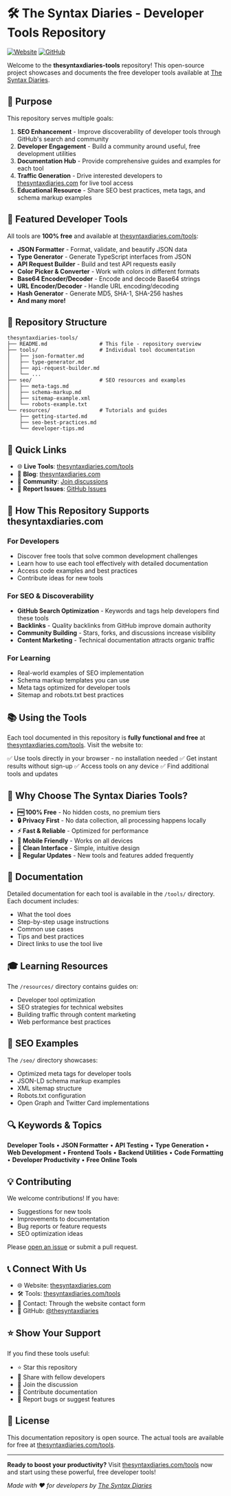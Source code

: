 # 🛠️ The Syntax Diaries - Developer Tools Repository

[![Website](https://img.shields.io/badge/Website-thesyntaxdiaries.com-blue)](https://thesyntaxdiaries.com/tools)
[![GitHub](https://img.shields.io/badge/GitHub-thesyntaxdiaries-181717?logo=github)](https://github.com/thesyntaxdiaries)

Welcome to the **thesyntaxdiaries-tools** repository! This open-source project showcases and documents the free developer tools available at [The Syntax Diaries](https://thesyntaxdiaries.com/tools).

## 🎯 Purpose

This repository serves multiple goals:

1. **SEO Enhancement** - Improve discoverability of developer tools through GitHub's search and community
2. **Developer Engagement** - Build a community around useful, free development utilities
3. **Documentation Hub** - Provide comprehensive guides and examples for each tool
4. **Traffic Generation** - Drive interested developers to [thesyntaxdiaries.com](https://thesyntaxdiaries.com) for live tool access
5. **Educational Resource** - Share SEO best practices, meta tags, and schema markup examples

## 🚀 Featured Developer Tools

All tools are **100% free** and available at [thesyntaxdiaries.com/tools](https://thesyntaxdiaries.com/tools):

- **JSON Formatter** - Format, validate, and beautify JSON data
- **Type Generator** - Generate TypeScript interfaces from JSON
- **API Request Builder** - Build and test API requests easily
- **Color Picker & Converter** - Work with colors in different formats
- **Base64 Encoder/Decoder** - Encode and decode Base64 strings
- **URL Encoder/Decoder** - Handle URL encoding/decoding
- **Hash Generator** - Generate MD5, SHA-1, SHA-256 hashes
- **And many more!**

## 📁 Repository Structure

```
thesyntaxdiaries-tools/
├── README.md                 # This file - repository overview
├── tools/                    # Individual tool documentation
│   ├── json-formatter.md
│   ├── type-generator.md
│   ├── api-request-builder.md
│   └── ...
├── seo/                      # SEO resources and examples
│   ├── meta-tags.md
│   ├── schema-markup.md
│   ├── sitemap-example.xml
│   └── robots-example.txt
└── resources/                # Tutorials and guides
    ├── getting-started.md
    ├── seo-best-practices.md
    └── developer-tips.md
```

## 🔗 Quick Links

- 🌐 **Live Tools**: [thesyntaxdiaries.com/tools](https://thesyntaxdiaries.com/tools)
- 📖 **Blog**: [thesyntaxdiaries.com](https://thesyntaxdiaries.com)
- 💬 **Community**: [Join discussions](https://github.com/thesyntaxdiaries/thesyntaxdiaries-tools/discussions)
- 🐛 **Report Issues**: [GitHub Issues](https://github.com/thesyntaxdiaries/thesyntaxdiaries-tools/issues)

## 🤝 How This Repository Supports thesyntaxdiaries.com

### For Developers
- Discover free tools that solve common development challenges
- Learn how to use each tool effectively with detailed documentation
- Access code examples and best practices
- Contribute ideas for new tools

### For SEO & Discoverability
- **GitHub Search Optimization** - Keywords and tags help developers find these tools
- **Backlinks** - Quality backlinks from GitHub improve domain authority
- **Community Building** - Stars, forks, and discussions increase visibility
- **Content Marketing** - Technical documentation attracts organic traffic

### For Learning
- Real-world examples of SEO implementation
- Schema markup templates you can use
- Meta tags optimized for developer tools
- Sitemap and robots.txt best practices

## 📚 Using the Tools

Each tool documented in this repository is **fully functional and free** at [thesyntaxdiaries.com/tools](https://thesyntaxdiaries.com/tools). Visit the website to:

✅ Use tools directly in your browser - no installation needed
✅ Get instant results without sign-up
✅ Access tools on any device
✅ Find additional tools and updates

## 🌟 Why Choose The Syntax Diaries Tools?

- **🆓 100% Free** - No hidden costs, no premium tiers
- **🔒 Privacy First** - No data collection, all processing happens locally
- **⚡ Fast & Reliable** - Optimized for performance
- **📱 Mobile Friendly** - Works on all devices
- **🎨 Clean Interface** - Simple, intuitive design
- **🔄 Regular Updates** - New tools and features added frequently

## 📖 Documentation

Detailed documentation for each tool is available in the `/tools/` directory. Each document includes:

- What the tool does
- Step-by-step usage instructions
- Common use cases
- Tips and best practices
- Direct links to use the tool live

## 🎓 Learning Resources

The `/resources/` directory contains guides on:

- Developer tool optimization
- SEO strategies for technical websites
- Building traffic through content marketing
- Web performance best practices

## 🤖 SEO Examples

The `/seo/` directory showcases:

- Optimized meta tags for developer tools
- JSON-LD schema markup examples
- XML sitemap structure
- Robots.txt configuration
- Open Graph and Twitter Card implementations

## 🔍 Keywords & Topics

**Developer Tools** • **JSON Formatter** • **API Testing** • **Type Generation** • **Web Development** • **Frontend Tools** • **Backend Utilities** • **Code Formatting** • **Developer Productivity** • **Free Online Tools**

## 💡 Contributing

We welcome contributions! If you have:

- Suggestions for new tools
- Improvements to documentation
- Bug reports or feature requests
- SEO optimization ideas

Please [open an issue](https://github.com/thesyntaxdiaries/thesyntaxdiaries-tools/issues) or submit a pull request.

## 📞 Connect With Us

- 🌐 Website: [thesyntaxdiaries.com](https://thesyntaxdiaries.com)
- 🛠️ Tools: [thesyntaxdiaries.com/tools](https://thesyntaxdiaries.com/tools)
- 📧 Contact: Through the website contact form
- 💼 GitHub: [@thesyntaxdiaries](https://github.com/thesyntaxdiaries)

## ⭐ Show Your Support

If you find these tools useful:

- ⭐ Star this repository
- 🔗 Share with fellow developers
- 💬 Join the discussion
- 📝 Contribute documentation
- 🐛 Report bugs or suggest features

## 📄 License

This documentation repository is open source. The actual tools are available for free at [thesyntaxdiaries.com/tools](https://thesyntaxdiaries.com/tools).

---

**Ready to boost your productivity?** Visit [thesyntaxdiaries.com/tools](https://thesyntaxdiaries.com/tools) now and start using these powerful, free developer tools!

*Made with ❤️ for developers by [The Syntax Diaries](https://thesyntaxdiaries.com)*

